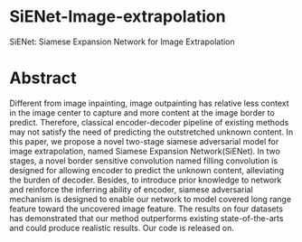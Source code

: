 # SiENet-Image-extrapolation
SiENet: Siamese Expansion Network for Image Extrapolation
# Abstract
Different from image inpainting, image outpainting has relative less context in the image center to capture and more content at the image border to predict. Therefore, classical
encoder-decoder pipeline of existing methods may not satisfy the need of predicting the outstretched unknown content. In this paper, we propose a novel two-stage siamese adversarial model for image extrapolation, named Siamese Expansion Network(SiENet). In two stages, a novel border sensitive convolution named filling convolution is designed for allowing encoder to predict the unknown content, alleviating the burden of decoder. Besides, to introduce prior knowledge to network and reinforce the inferring ability of encoder, siamese adversarial mechanism is designed to enable our network to model covered long range feature toward the uncovered image feature. The results on four datasets has demonstrated that our method outperforms existing state-of-the-arts and could produce realistic results. Our code is released on.
